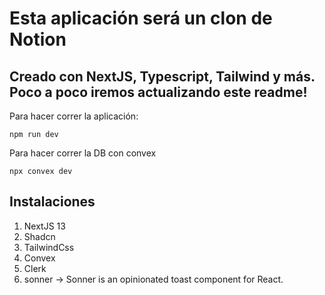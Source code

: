 # Esta aplicación será un clon de Notion

## Creado con NextJS, Typescript, Tailwind y más. Poco a poco iremos actualizando este readme!


Para hacer correr la aplicación:
```
npm run dev
```
Para hacer correr la DB con convex
```
npx convex dev
```

## Instalaciones 

1. NextJS 13
2. Shadcn
3. TailwindCss
4. Convex
5. Clerk
6. sonner -> Sonner is an opinionated toast component for React.
